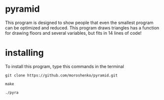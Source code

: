 # pyramid
This program is designed to show people that even
the smallest program can be optimized and reduced.
This program draws triangles has a function for
drawing floors and several variables, but fits 
in 14 lines of code!

# installing
To install this program, type this commands in the terminal
```
git clone https://github.com/moroshenko/pyramid.git
```
```
make
```
```
./pyra
```
  
  
